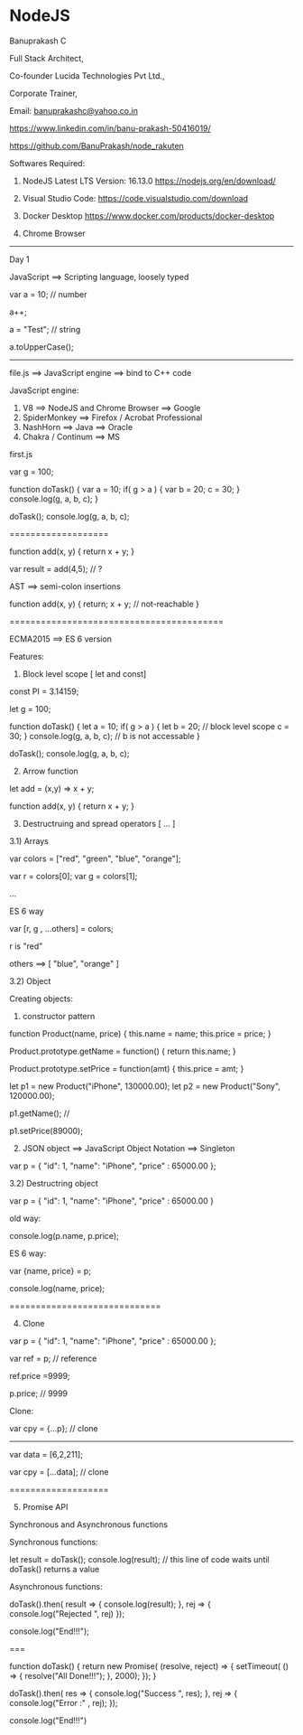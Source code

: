 # NodeJS

Banuprakash C

Full Stack Architect,

Co-founder Lucida Technologies Pvt Ltd.,

Corporate Trainer,

Email: banuprakashc@yahoo.co.in

https://www.linkedin.com/in/banu-prakash-50416019/

https://github.com/BanuPrakash/node_rakuten

Softwares Required:
1) NodeJS Latest LTS Version: 16.13.0
https://nodejs.org/en/download/

2) Visual Studio Code:
https://code.visualstudio.com/download

3) Docker Desktop
https://www.docker.com/products/docker-desktop

4) Chrome Browser

----------------------------------------


Day 1


JavaScript ==> Scripting language, loosely typed

var a = 10; // number

a++;

a = "Test"; // string

a.toUpperCase();

-------------

file.js ==> JavaScript engine ==> bind to C++ code

JavaScript engine:
1) V8 ==> NodeJS and Chrome Browser ==> Google
2) SpiderMonkey ==> Firefox / Acrobat Professional
3) NashHorn ==> Java ==> Oracle
4) Chakra / Continum ==> MS


first.js

var g = 100;

function doTask() {
	var a = 10;
	if( g > a ) {
		var b = 20;
		c = 30;
	}
	console.log(g, a, b, c);
}

doTask();
console.log(g, a, b, c);


===================

function add(x, y) {
	return
		x + y;
}

var result = add(4,5); // ?

AST ==> semi-colon insertions

function add(x, y) {
	return; 
		x + y; // not-reachable
}

=========================================

ECMA2015 ==> ES 6 version

Features:

1) Block level scope [ let and const]

const PI = 3.14159;

let g = 100;

function doTask() {
	let a = 10;
	if( g > a ) {
		let b = 20; // block level scope
		c = 30;
	}
	console.log(g, a, b, c); // b is not accessable
}

doTask();
console.log(g, a, b, c);


2) Arrow function

let add = (x,y) => x + y;

function add(x, y) {
	return x + y;
}


3) Destructruing and spread operators [ ... ]

3.1) Arrays

var colors = ["red", "green", "blue", "orange"];

var r = colors[0];
var g = colors[1];

...

ES 6 way

var [r, g , ...others] = colors;

r is "red"

others ==> [ "blue", "orange" ]


3.2) Object

Creating objects:
1) constructor pattern

function Product(name, price) {
	this.name = name;
	this.price = price;
} 

Product.prototype.getName = function() {
	return this.name;
}



Product.prototype.setPrice = function(amt) {
	this.price = amt;
}


let p1 = new Product("iPhone", 130000.00);
let p2 = new Product("Sony", 120000.00);



p1.getName(); // 

p1.setPrice(89000);


2) JSON object ==> JavaScript Object Notation ==> Singleton

var p = {
	"id": 1,
	"name": "iPhone",
	"price" : 65000.00
};


3.2) Destructring object

var p = {
	"id": 1,
	"name": "iPhone",
	"price" : 65000.00
}



old way:

console.log(p.name, p.price);

ES 6 way:

var {name, price} = p;

console.log(name, price);

=============================

4) Clone


var p = {
	"id": 1,
	"name": "iPhone",
	"price" : 65000.00
};

var ref = p; // reference

ref.price =9999;

p.price; // 9999

Clone:

var cpy = {...p}; // clone


---

var data = [6,2,211];

var cpy = [...data]; // clone

===================

5) Promise API

Synchronous and Asynchronous functions

Synchronous functions:

let result = doTask();
console.log(result); // this line of code waits until doTask() returns a value


Asynchronous functions:


doTask().then( result => {
	console.log(result);
},
rej => {
	console.log("Rejected ", rej)
});

console.log("End!!!");


===

function doTask() {
    return new Promise( (resolve, reject) => {
        setTimeout( () => {
            resolve("All Done!!!");
        }, 2000);
    });
}

doTask().then( res => {
    console.log("Success ", res);
},
rej => {
  console.log("Error :" , rej);
});


console.log("End!!!")





